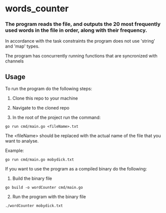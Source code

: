 # words_counter

### The program reads the file, and outputs the 20 most frequently used words in the file in order, along with their frequency.

In accordance with the task constraints the program does not use 'string' and 'map' types.

The program has concurrently running functions that are syncronized with channels

## Usage

To run the program do the following steps:

1. Clone this repo to your machine

2. Navigate to the cloned repo

3. In the root of the project run the command:

```
go run cmd/main.go <fileName>.txt
```

The \<fileName\> should be replaced with the actual name of the file that you want to analyse.

Example: 

```
go run cmd/main.go mobydick.txt
```

If you want to use the program as a compiled binary do the following:

1. Build the binary file

```
go build -o wordCounter cmd/main.go
```

2. Run the program with the binary file

```
./wordCounter mobydick.txt
```
